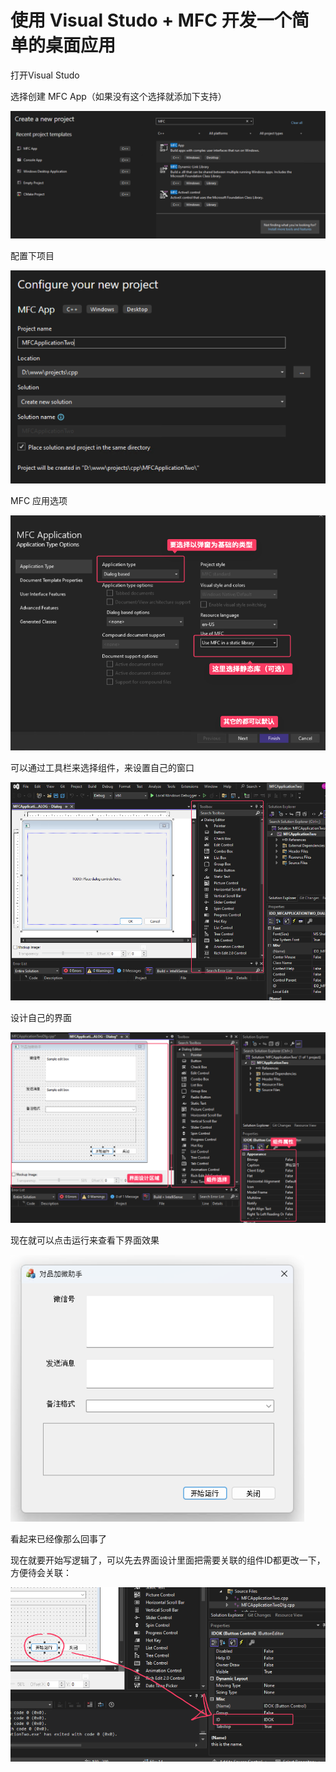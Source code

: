 # 使用 Visual Studo + MFC 开发一个简单的桌面应用

打开Visual Studo

选择创建 MFC App（如果没有这个选择就添加下支持）

![image-20250117155936855](./assets/使用VisualStudoMFC开发一个简单的桌面应用/image-20250117155936855.png)

配置下项目

![image-20250117160030104](./assets/使用VisualStudoMFC开发一个简单的桌面应用/image-20250117160030104.png)

MFC 应用选项

![image-20250117160240808](./assets/使用VisualStudoMFC开发一个简单的桌面应用/image-20250117160240808.png)

可以通过工具栏来选择组件，来设置自己的窗口

![image-20250117160448348](./assets/使用VisualStudoMFC开发一个简单的桌面应用/image-20250117160448348.png)

设计自己的界面

![image-20250117161445910](./assets/使用VisualStudoMFC开发一个简单的桌面应用/image-20250117161445910.png)

现在就可以点击运行来查看下界面效果

![image-20250117161654230](./assets/使用VisualStudoMFC开发一个简单的桌面应用/image-20250117161654230.png)

看起来已经像那么回事了

现在就要开始写逻辑了，可以先去界面设计里面把需要关联的组件ID都更改一下，方便待会关联：

![image-20250117162011574](./assets/使用VisualStudoMFC开发一个简单的桌面应用/image-20250117162011574.png)